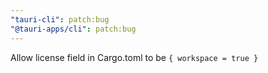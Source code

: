 ```yaml
---
"tauri-cli": patch:bug
"@tauri-apps/cli": patch:bug
---
```


Allow license field in Cargo.toml to be `{ workspace = true }`
